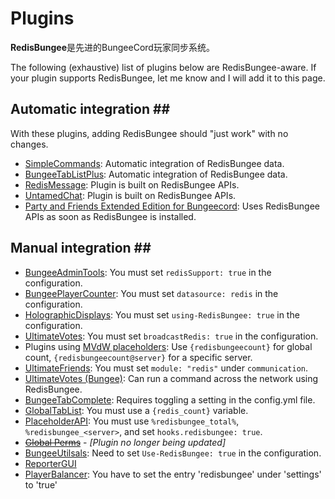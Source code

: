 # Plugins

**RedisBungee**是先进的BungeeCord玩家同步系统。

The following \(exhaustive\) list of plugins below are RedisBungee-aware. If your plugin supports RedisBungee, let me know and I will add it to this page.

## Automatic integration \#\#

With these plugins, adding RedisBungee should "just work" with no changes.

* [SimpleCommands](http://www.spigotmc.org/resources/simplecommands.289/): Automatic integration of RedisBungee data.
* [BungeeTabListPlus](http://www.spigotmc.org/resources/bungeetablistplus.313/): Automatic integration of RedisBungee data.
* [RedisMessage](http://www.spigotmc.org/resources/redismessage.9260/): Plugin is built on RedisBungee APIs.
* [UntamedChat](http://www.spigotmc.org/resources/untamedchat.2520/): Plugin is built on RedisBungee APIs.
* [Party and Friends Extended Edition for Bungeecord](https://www.spigotmc.org/resources/party-and-friends-extended-edition-for-bungeecord-example-server-hexagonmc-eu.10123/): Uses RedisBungee APIs as soon as RedisBungee is installed.

## Manual integration \#\#

* [BungeeAdminTools](http://www.spigotmc.org/resources/bungee-admin-tools.444/): You must set `redisSupport: true` in the configuration.
* [BungeePlayerCounter](http://www.spigotmc.org/resources/bungeeplayercounter.269/): You must set `datasource: redis` in the configuration.
* [HolographicDisplays](http://dev.bukkit.org/bukkit-plugins/holographic-displays/): You must set `using-RedisBungee: true` in the configuration.
* [UltimateVotes](http://www.spigotmc.org/resources/ultimatevotes-1-8-spigot-bungeecord.516/): You must set `broadcastRedis: true` in the configuration.
* Plugins using [MVdW placeholders](http://www.spigotmc.org/wiki/mvdw-placeholders/): Use `{redisbungeecount}` for global count, `{redisbungeecount@server}` for a specific server.
* [UltimateFriends](http://www.spigotmc.org/resources/ultimate-friends.3964/): You must set `module: "redis"` under `communication`.
* [UltimateVotes \(Bungee\)](http://www.spigotmc.org/resources/ultimatevotes-1-8-spigot-bungeecord-uuid.516/): Can run a command across the network using RedisBungee.
* [BungeeTabComplete](http://www.spigotmc.org/resources/bungeetabcomplete.7328/): Requires toggling a setting in the config.yml file.
* [GlobalTabList](http://www.spigotmc.org/resources/globaltablist.1117/): You must use a `{redis_count}` variable.
* [PlaceholderAPI](https://www.spigotmc.org/resources/placeholderapi.6245/): You must use `%redisbungee_total%`, `%redisbungee_<server>`, and set `hooks.redisbungee: true`.
* [~~Global Perms~~](https://www.spigotmc.org/resources/global-perms.9932/) - _\[Plugin no longer being updated\]_
* [BungeeUtilsals](https://www.spigotmc.org/resources/bungeeutilisals.7865/): Need to set `Use-RedisBungee: true` in the configuration.
* [ReporterGUI](https://www.spigotmc.org/resources/reportergui.8596/)
* [PlayerBalancer](https://www.spigotmc.org/resources/10788/): You have to set the entry 'redisbungee' under 'settings' to 'true'

